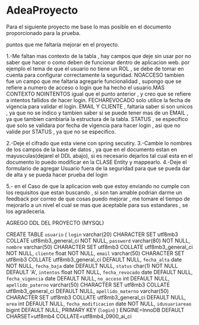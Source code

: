# AdeaProyecto



Para el siguiente proyecto me base lo mas posible en el documento proporcionado para la prueba.

 puntos que me faltaria mejorar en el proyecto.

 1.-Me faltan mas contexto de la tabla , hay campos que deje sin usar por no saber que hacer o como deben de funcionar dentro de aplicacion web.
    por ejemplo el tema de que el usuario no tiene un ROL , se debe de tomar en cuenta para configurar correctamente la seguridad.
    NOACCESO tambien fue un campo que me faltaria agregarle funcionalidad , supongo que se refiere a numero de acceso o login que ha hecho el usuario.MAS CONTEXTO
    NOINTENTOS igual que el punto anterior , y creo que se refiere a intentos fallidos de hacer login.
    FECHAREVOCADO solo utilice la fecha de vigencia para validar el login.
    EMAIL Y CLIENTE , faltaria saber si son unicos , ya que no se indico y tambien saber si se puede tener mas de un EMAIL , ya que tambien cambiaria la estructura de la tabla.
    STATUS , se especifico que solo se validara por fecha de vigencia para hacer login , asi que no valide por STATUS , ya que no se especifico.

 2.-Deje el cifrado que esta viene con spring secutiry.
 3.-Cambie lo nombres de los campos de la base de datos , ya que en el documento estan en mayusculas(dejarel el DDL abajo), si es necesario dejarlos tal cual esta en el documento lo puedo modificar en la CLASE Entity y mappearlo.
 4.-Deje el formulario de agregar Usuario fuera de la seguridad para que se pueda dar de alta y se pueda hacer prueba del login


 5.- en el Caso de que la aplicacion web que estoy enviando no cumple con los requisitos que estan buscando , si son tan amable podrian darme un feedback por correo de que cosas puedo mejorar , me tomare el tiempo de mejorarlo a un nivel el cual se mas que aceptable para sus estandares , se los agradeceria.


AGREGO DDL DEL PROYECTO (MYSQL)

CREATE TABLE `usuario` (
  `login` varchar(20) CHARACTER SET utf8mb3 COLLATE utf8mb3_general_ci NOT NULL,
  `password` varchar(80) NOT NULL,
  `nombre` varchar(50) CHARACTER SET utf8mb3 COLLATE utf8mb3_general_ci NOT NULL,
  `cliente` float NOT NULL,
  `email` varchar(50) CHARACTER SET utf8mb3 COLLATE utf8mb3_general_ci DEFAULT NULL,
  `fecha_alta` date NOT NULL,
  `fecha_baja` date DEFAULT NULL,
  `status` char(1) NOT NULL DEFAULT 'A',
  `intentos` float NOT NULL,
  `fecha_revocado` date DEFAULT NULL,
  `fecha_vigencia` date DEFAULT NULL,
  `no_acceso` int DEFAULT NULL,
  `apellido_paterno` varchar(50) CHARACTER SET utf8mb3 COLLATE utf8mb3_general_ci DEFAULT NULL,
  `apellido_materno` varchar(50) CHARACTER SET utf8mb3 COLLATE utf8mb3_general_ci DEFAULT NULL,
  `area` int DEFAULT NULL,
  `fecha_modificacion` date NOT NULL,
  `idusuariareao` bigint DEFAULT NULL,
  PRIMARY KEY (`login`)
) ENGINE=InnoDB DEFAULT CHARSET=utf8mb4 COLLATE=utf8mb4_0900_ai_ci